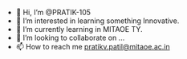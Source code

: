 - 👋 Hi, I’m @PRATIK-105
- 👀 I’m interested in learning something Innovative.
- 🌱 I’m currently learning in MITAOE TY.
- 💞️ I’m looking to collaborate on ...
- 📫 How to reach me pratikv.patil@mitaoe.ac.in

<!---
PRATIK-105/PRATIK-105 is a ✨ special ✨ repository because its `README.md` (this file) appears on your GitHub profile.
You can click the Preview link to take a look at your changes.
--->
